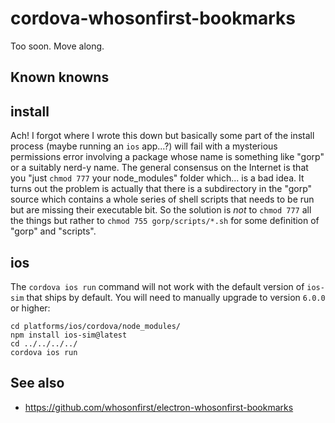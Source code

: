 # cordova-whosonfirst-bookmarks

Too soon. Move along.

## Known knowns

## install

Ach! I forgot where I wrote this down but basically some part of the install process (maybe running an `ios` app...?) will fail with a mysterious permissions error involving a package whose name is something like "gorp" or a suitably nerd-y name. The general consensus on the Internet is that you "just `chmod 777` your node_modules" folder which... is a bad idea. It turns out the problem is actually that there is a subdirectory in the "gorp" source which contains a whole series of shell scripts that needs to be run but are missing their executable bit. So the solution is _not_ to `chmod 777` all the things but rather to `chmod 755 gorp/scripts/*.sh` for some definition of "gorp" and "scripts".

## ios

The `cordova ios run` command will not work with the default version of `ios-sim` that ships by default. You will need to manually upgrade to version `6.0.0` or higher:

```
cd platforms/ios/cordova/node_modules/
npm install ios-sim@latest
cd ../../../../
cordova ios run
```

## See also

* https://github.com/whosonfirst/electron-whosonfirst-bookmarks
